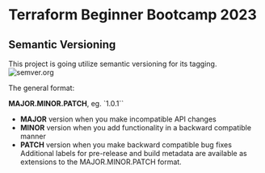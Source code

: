 # Terraform Beginner Bootcamp 2023

## Semantic Versioning

This project is going utilize semantic versioning for its tagging. ![semver.org](https://semver.org/)

The general format:

 **MAJOR.MINOR.PATCH**, eg. `1.0.1``

- **MAJOR** version when you make incompatible API changes
- **MINOR** version when you add functionality in a backward compatible manner
- **PATCH** version when you make backward compatible bug fixes
Additional labels for pre-release and build metadata are available as extensions to the MAJOR.MINOR.PATCH format.